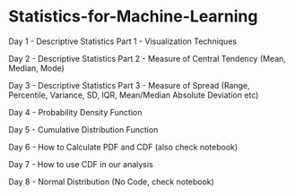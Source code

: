 # Statistics-for-Machine-Learning


Day 1 - Descriptive Statistics Part 1 - Visualization Techniques

Day 2 - Descriptive Statistics Part 2 - Measure of Central Tendency (Mean, Median, Mode)

Day 3 - Descriptive Statistics Part 3 - Measure of Spread (Range, Percentile, Variance, SD, IQR, Mean/Median Absolute Deviation etc)

Day 4 - Probability Density Function

Day 5 - Cumulative Distribution Function

Day 6 - How to Calculate PDF and CDF (also check notebook)

Day 7 - How to use CDF in our analysis

Day 8 - Normal Distribution (No Code, check notebook)
